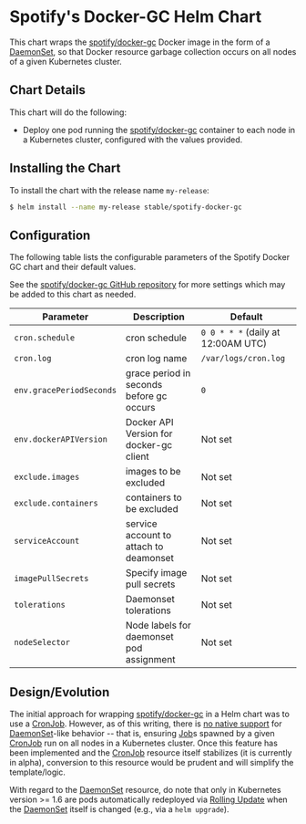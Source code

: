 # Spotify's Docker-GC Helm Chart

This chart wraps the [spotify/docker-gc][] Docker image in the form of a [DaemonSet][], so that Docker resource garbage collection occurs on all nodes of a given Kubernetes cluster.

## Chart Details
This chart will do the following:

* Deploy one pod running the [spotify/docker-gc][] container to each node in a Kubernetes cluster, configured with the values provided.

## Installing the Chart

To install the chart with the release name `my-release`:

```bash
$ helm install --name my-release stable/spotify-docker-gc
```

## Configuration

The following table lists the configurable parameters of the Spotify Docker GC chart and their default values.

See the [spotify/docker-gc GitHub repository][] for more settings which may be added to this chart as needed.

| Parameter                         | Description                              | Default                                 |
| --------------------------------- | ---------------------------------------- | --------------------------------------- |
| `cron.schedule`                   | cron schedule                            | `0 0 * * *` (daily at 12:00AM UTC)      |
| `cron.log`                        | cron log name                            | `/var/logs/cron.log`                    |
| `env.gracePeriodSeconds`          | grace period in seconds before gc occurs | `0`                                     |
| `env.dockerAPIVersion`            | Docker API Version for docker-gc client  | Not set                                 |
| `exclude.images`                  | images to be excluded                    | Not set                                 |
| `exclude.containers`              | containers to be excluded                | Not set                                 |
| `serviceAccount`                  | service account to attach to deamonset   | Not set                                 |
| `imagePullSecrets`                | Specify image pull secrets               | Not set                                 |
| `tolerations`                     | Daemonset tolerations                    | Not set                                 |
| `nodeSelector`                    | Node labels for daemonset pod assignment | Not set                                 |

## Design/Evolution

The initial approach for wrapping [spotify/docker-gc][] in a Helm chart was to use a [CronJob][].  However, as of this writing, there is [no native support](https://github.com/kubernetes/kubernetes/issues/36601) for [DaemonSet][]-like behavior -- that is, ensuring [Job][]s spawned by a given [CronJob][] run on all nodes in a Kubernetes cluster.  Once this feature has been implemented and the [CronJob][] resource itself stabilizes (it is currently in alpha), conversion to this resource would be prudent and will simplify the template/logic.

With regard to the [DaemonSet][] resource, do note that only in Kubernetes version >= 1.6 are pods automatically redeployed via [Rolling Update](https://github.com/kubernetes/kubernetes/issues/22543) when the [DaemonSet][] itself is changed (e.g., via a `helm upgrade`).


[spotify/docker-gc]: https://hub.docker.com/r/spotify/docker-gc/
[spotify/docker-gc GitHub repository]: https://github.com/spotify/docker-gc
[DaemonSet]: https://kubernetes.io/docs/concepts/workloads/controllers/daemonset
[CronJob]: https://kubernetes.io/docs/concepts/workloads/controllers/cron-jobs/
[Job]: https://kubernetes.io/docs/concepts/workloads/controllers/jobs-run-to-completion/
